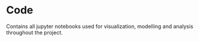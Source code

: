 # Code
Contains all jupyter notebooks used for visualization, modelling and analysis throughout the project.
